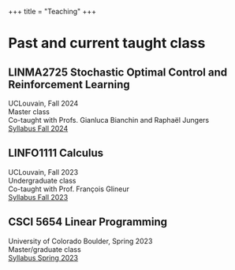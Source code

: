 +++
title = "Teaching"
+++

# Past and current taught class

## LINMA2725 Stochastic Optimal Control and Reinforcement Learning

UCLouvain, Fall 2024\
Master class\
Co-taught with Profs. Gianluca Bianchin and Raphaël Jungers\
[Syllabus Fall 2024](/linma2725/)

## LINFO1111 Calculus

UCLouvain, Fall 2023\
Undergraduate class\
Co-taught with Prof. François Glineur\
[Syllabus Fall 2023](/linfo1111/)

## CSCI 5654 Linear Programming

University of Colorado Boulder, Spring 2023\
Master/graduate class\
[Syllabus Spring 2023](/csci5654/)